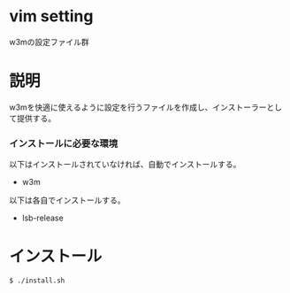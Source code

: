 # vim setting
w3mの設定ファイル群  

# 説明
w3mを快適に使えるように設定を行うファイルを作成し、インストーラーとして提供する。

### インストールに必要な環境
以下はインストールされていなければ、自動でインストールする。
* w3m

以下は各自でインストールする。
* lsb-release


# インストール
```bash
$ ./install.sh
```

